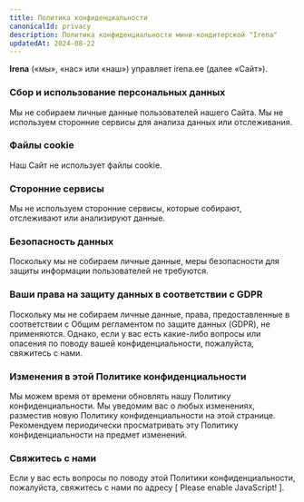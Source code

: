 ```yaml
---
title: Политика конфиденциальности
canonicalId: privacy
description: Политика конфиденциальности мини-кондитерской "Irena"
updatedAt: 2024-08-22
---
```


**Irena** («мы», «нас» или «наш») управляет irena.ee (далее «Сайт»).

### Сбор и использование персональных данных

Мы не собираем личные данные пользователей нашего Сайта. Мы не используем сторонние сервисы для анализа данных или отслеживания.

### Файлы cookie

Наш Сайт не использует файлы cookie.

### Сторонние сервисы

Мы не используем сторонние сервисы, которые собирают, отслеживают или анализируют данные.

### Безопасность данных

Поскольку мы не собираем личные данные, меры безопасности для защиты информации пользователей не требуются.

### Ваши права на защиту данных в соответствии с GDPR

Поскольку мы не собираем личные данные, права, предоставленные в соответствии с Общим регламентом по защите данных (GDPR), не применяются. Однако, если у вас есть какие-либо вопросы или опасения по поводу вашей конфиденциальности, пожалуйста, свяжитесь с нами.

### Изменения в этой Политике конфиденциальности

Мы можем время от времени обновлять нашу Политику конфиденциальности. Мы уведомим вас о любых изменениях, разместив новую Политику конфиденциальности на этой странице. Рекомендуем периодически просматривать эту Политику конфиденциальности на предмет изменений.

### Свяжитесь с нами

Если у вас есть вопросы по поводу этой Политики конфиденциальности, пожалуйста, свяжитесь с нами по адресу <span id="email-placeholder">[ Please enable JavaScript! ]</span>.
